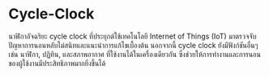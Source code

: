 # Cycle-Clock
นาฬิกาอัจฉริยะ cycle clock ที่ประยุกต์ใช้เทคโนโลยี Internet of Things (IoT) มาตรวจจับปัญหาการนอนหลับไม่สนิทและแนะนำการแก้ไขเบื้องต้น นอกจากนี้ cycle clock ยังมีฟังก์ชันอื่นๆ เช่น นาฬิกา, ปฏิทิน, และสภาพอากาศ ที่ใช้งานได้ในเครื่องเดียวกัน ซึ่งช่วยให้การทำงานและการนอนของผู้ใช้งานมีประสิทธิภาพมากยิ่งขึ้นได้
